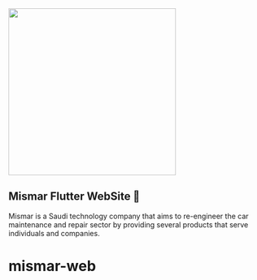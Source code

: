 <img width="329" src="https://user-images.githubusercontent.com/102637669/213986904-d9595d25-066b-4a60-a6fc-01e653bb32f2.svg">


## Mismar Flutter WebSite 🔴

Mismar is a Saudi technology company that aims to re-engineer the car maintenance and repair sector by providing several products that serve individuals and companies. 
# mismar-web
